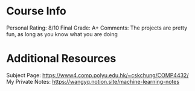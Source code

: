 # Course Info

Personal Rating: 8/10
Final Grade: A+
Comments: The projects are pretty fun, as long as you know what you are doing

# Additional Resources
Subject Page: https://www4.comp.polyu.edu.hk/~cskchung/COMP4432/
My Private Notes: https://wangyq.notion.site/machine-learning-notes
